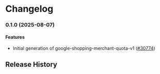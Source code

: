 # Changelog

### 0.1.0 (2025-08-07)

#### Features

* Initial generation of google-shopping-merchant-quota-v1 ([#30774](https://github.com/googleapis/google-cloud-ruby/issues/30774)) 

## Release History
